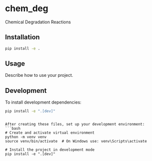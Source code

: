 # chem_deg
Chemical Degradation Reactions

## Installation

```bash
pip install -e .
```

## Usage

Describe how to use your project.

## Development

To install development dependencies:

```bash
pip install -e ".[dev]"
```
```

After creating these files, set up your development environment:
```bash
# Create and activate virtual environment
python -m venv venv
source venv/bin/activate  # On Windows use: venv\Scripts\activate

# Install the project in development mode
pip install -e ".[dev]"
```